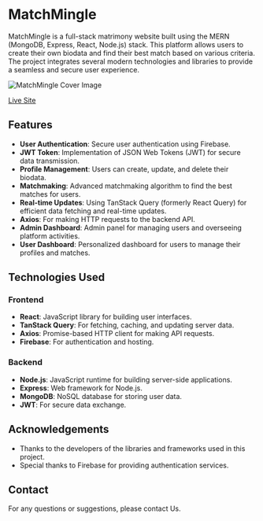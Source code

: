 # MatchMingle

MatchMingle is a full-stack matrimony website built using the MERN (MongoDB, Express, React, Node.js) stack. This platform allows users to create their own biodata and find their best match based on various criteria. The project integrates several modern technologies and libraries to provide a seamless and secure user experience.

![MatchMingle Cover Image](https://i.ibb.co/dGjg9Dy/Match-Mingle-Home-Page-Cover.png)

[Live Site](https://match-mingle.netlify.app/)

## Features

- **User Authentication**: Secure user authentication using Firebase.
- **JWT Token**: Implementation of JSON Web Tokens (JWT) for secure data transmission.
- **Profile Management**: Users can create, update, and delete their biodata.
- **Matchmaking**: Advanced matchmaking algorithm to find the best matches for users.
- **Real-time Updates**: Using TanStack Query (formerly React Query) for efficient data fetching and real-time updates.
- **Axios**: For making HTTP requests to the backend API.
- **Admin Dashboard**: Admin panel for managing users and overseeing platform activities.
- **User Dashboard**: Personalized dashboard for users to manage their profiles and matches.

## Technologies Used

### Frontend

- **React**: JavaScript library for building user interfaces.
- **TanStack Query**: For fetching, caching, and updating server data.
- **Axios**: Promise-based HTTP client for making API requests.
- **Firebase**: For authentication and hosting.

### Backend

- **Node.js**: JavaScript runtime for building server-side applications.
- **Express**: Web framework for Node.js.
- **MongoDB**: NoSQL database for storing user data.
- **JWT**: For secure data exchange.

## Acknowledgements

- Thanks to the developers of the libraries and frameworks used in this project.
- Special thanks to Firebase for providing authentication services.

## Contact

For any questions or suggestions, please contact Us.
